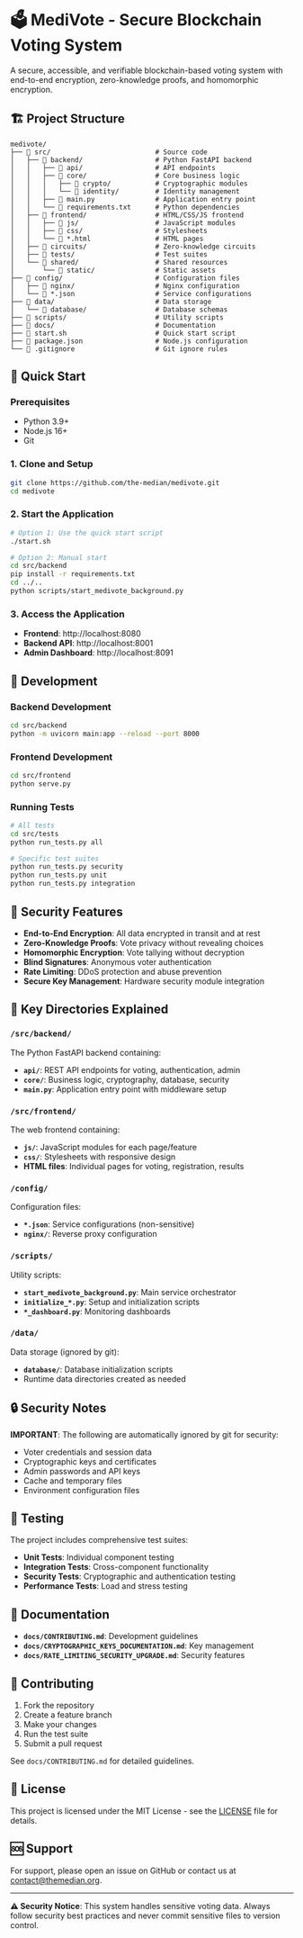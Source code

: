 # 🗳️ MediVote - Secure Blockchain Voting System

A secure, accessible, and verifiable blockchain-based voting system with end-to-end encryption, zero-knowledge proofs, and homomorphic encryption.

## 🏗️ Project Structure

```
medivote/
├── 📁 src/                          # Source code
│   ├── 📁 backend/                  # Python FastAPI backend
│   │   ├── 📁 api/                  # API endpoints
│   │   ├── 📁 core/                 # Core business logic
│   │   │   ├── 📁 crypto/           # Cryptographic modules
│   │   │   └── 📁 identity/         # Identity management
│   │   ├── 📄 main.py               # Application entry point
│   │   └── 📄 requirements.txt      # Python dependencies
│   ├── 📁 frontend/                 # HTML/CSS/JS frontend
│   │   ├── 📁 js/                   # JavaScript modules
│   │   ├── 📁 css/                  # Stylesheets
│   │   └── 📄 *.html                # HTML pages
│   ├── 📁 circuits/                 # Zero-knowledge circuits
│   ├── 📁 tests/                    # Test suites
│   └── 📁 shared/                   # Shared resources
│       └── 📁 static/               # Static assets
├── 📁 config/                       # Configuration files
│   ├── 📁 nginx/                    # Nginx configuration
│   └── 📄 *.json                    # Service configurations
├── 📁 data/                         # Data storage
│   └── 📁 database/                 # Database schemas
├── 📁 scripts/                      # Utility scripts
├── 📁 docs/                         # Documentation
├── 📄 start.sh                      # Quick start script
├── 📄 package.json                  # Node.js configuration
└── 📄 .gitignore                    # Git ignore rules
```

## 🚀 Quick Start

### Prerequisites
- Python 3.9+
- Node.js 16+
- Git

### 1. Clone and Setup
```bash
git clone https://github.com/the-median/medivote.git
cd medivote
```

### 2. Start the Application
```bash
# Option 1: Use the quick start script
./start.sh

# Option 2: Manual start
cd src/backend
pip install -r requirements.txt
cd ../..
python scripts/start_medivote_background.py
```

### 3. Access the Application
- **Frontend**: http://localhost:8080
- **Backend API**: http://localhost:8001
- **Admin Dashboard**: http://localhost:8091

## 🔧 Development

### Backend Development
```bash
cd src/backend
python -m uvicorn main:app --reload --port 8000
```

### Frontend Development
```bash
cd src/frontend
python serve.py
```

### Running Tests
```bash
# All tests
cd src/tests
python run_tests.py all

# Specific test suites
python run_tests.py security
python run_tests.py unit
python run_tests.py integration
```

## 🔐 Security Features

- **End-to-End Encryption**: All data encrypted in transit and at rest
- **Zero-Knowledge Proofs**: Vote privacy without revealing choices
- **Homomorphic Encryption**: Vote tallying without decryption
- **Blind Signatures**: Anonymous voter authentication
- **Rate Limiting**: DDoS protection and abuse prevention
- **Secure Key Management**: Hardware security module integration

## 📁 Key Directories Explained

### `/src/backend/`
The Python FastAPI backend containing:
- **`api/`**: REST API endpoints for voting, authentication, admin
- **`core/`**: Business logic, cryptography, database, security
- **`main.py`**: Application entry point with middleware setup

### `/src/frontend/`
The web frontend containing:
- **`js/`**: JavaScript modules for each page/feature
- **`css/`**: Stylesheets with responsive design
- **HTML files**: Individual pages for voting, registration, results

### `/config/`
Configuration files:
- **`*.json`**: Service configurations (non-sensitive)
- **`nginx/`**: Reverse proxy configuration

### `/scripts/`
Utility scripts:
- **`start_medivote_background.py`**: Main service orchestrator
- **`initialize_*.py`**: Setup and initialization scripts
- **`*_dashboard.py`**: Monitoring dashboards

### `/data/`
Data storage (ignored by git):
- **`database/`**: Database initialization scripts
- Runtime data directories created as needed

## 🔒 Security Notes

**IMPORTANT**: The following are automatically ignored by git for security:
- Voter credentials and session data
- Cryptographic keys and certificates
- Admin passwords and API keys
- Cache and temporary files
- Environment configuration files

## 🧪 Testing

The project includes comprehensive test suites:

- **Unit Tests**: Individual component testing
- **Integration Tests**: Cross-component functionality
- **Security Tests**: Cryptographic and authentication testing
- **Performance Tests**: Load and stress testing

## 📖 Documentation

- **`docs/CONTRIBUTING.md`**: Development guidelines
- **`docs/CRYPTOGRAPHIC_KEYS_DOCUMENTATION.md`**: Key management
- **`docs/RATE_LIMITING_SECURITY_UPGRADE.md`**: Security features

## 🤝 Contributing

1. Fork the repository
2. Create a feature branch
3. Make your changes
4. Run the test suite
5. Submit a pull request

See `docs/CONTRIBUTING.md` for detailed guidelines.

## 📄 License

This project is licensed under the MIT License - see the [LICENSE](LICENSE) file for details.

## 🆘 Support

For support, please open an issue on GitHub or contact us at contact@themedian.org.

---

**⚠️ Security Notice**: This system handles sensitive voting data. Always follow security best practices and never commit sensitive files to version control.